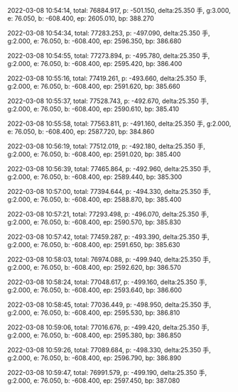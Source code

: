 2022-03-08 10:54:14, total: 76884.917, p: -501.150, delta:25.350 手, g:3.000, e: 76.050, b: -608.400, ep: 2605.010, bp: 388.270

2022-03-08 10:54:34, total: 77283.253, p: -497.090, delta:25.350 手, g:2.000, e: 76.050, b: -608.400, ep: 2596.350, bp: 386.680

2022-03-08 10:54:55, total: 77273.894, p: -495.780, delta:25.350 手, g:2.000, e: 76.050, b: -608.400, ep: 2595.420, bp: 386.400

2022-03-08 10:55:16, total: 77419.261, p: -493.660, delta:25.350 手, g:2.000, e: 76.050, b: -608.400, ep: 2591.620, bp: 385.660

2022-03-08 10:55:37, total: 77528.743, p: -492.670, delta:25.350 手, g:2.000, e: 76.050, b: -608.400, ep: 2590.610, bp: 385.410

2022-03-08 10:55:58, total: 77563.811, p: -491.160, delta:25.350 手, g:2.000, e: 76.050, b: -608.400, ep: 2587.720, bp: 384.860

2022-03-08 10:56:19, total: 77512.019, p: -492.180, delta:25.350 手, g:2.000, e: 76.050, b: -608.400, ep: 2591.020, bp: 385.400

2022-03-08 10:56:39, total: 77465.864, p: -492.960, delta:25.350 手, g:2.000, e: 76.050, b: -608.400, ep: 2589.440, bp: 385.300

2022-03-08 10:57:00, total: 77394.644, p: -494.330, delta:25.350 手, g:2.000, e: 76.050, b: -608.400, ep: 2588.870, bp: 385.400

2022-03-08 10:57:21, total: 77293.498, p: -496.070, delta:25.350 手, g:2.000, e: 76.050, b: -608.400, ep: 2590.570, bp: 385.830

2022-03-08 10:57:42, total: 77459.287, p: -493.390, delta:25.350 手, g:2.000, e: 76.050, b: -608.400, ep: 2591.650, bp: 385.630

2022-03-08 10:58:03, total: 76974.088, p: -499.940, delta:25.350 手, g:2.000, e: 76.050, b: -608.400, ep: 2592.620, bp: 386.570

2022-03-08 10:58:24, total: 77048.617, p: -499.160, delta:25.350 手, g:2.000, e: 76.050, b: -608.400, ep: 2593.640, bp: 386.600

2022-03-08 10:58:45, total: 77036.449, p: -498.950, delta:25.350 手, g:2.000, e: 76.050, b: -608.400, ep: 2595.530, bp: 386.810

2022-03-08 10:59:06, total: 77016.676, p: -499.420, delta:25.350 手, g:2.000, e: 76.050, b: -608.400, ep: 2595.380, bp: 386.850

2022-03-08 10:59:26, total: 77089.684, p: -498.330, delta:25.350 手, g:2.000, e: 76.050, b: -608.400, ep: 2596.790, bp: 386.890

2022-03-08 10:59:47, total: 76991.579, p: -499.190, delta:25.350 手, g:2.000, e: 76.050, b: -608.400, ep: 2597.450, bp: 387.080